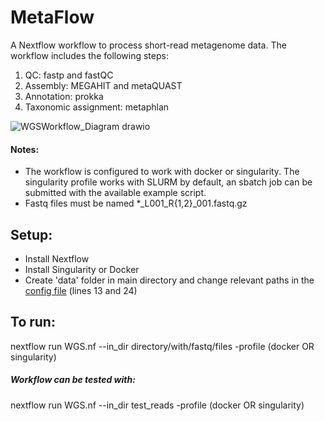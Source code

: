 # MetaFlow
A Nextflow workflow to process short-read metagenome data. The workflow includes the following steps:
1. QC: fastp and fastQC
2. Assembly: MEGAHIT and metaQUAST
3. Annotation: prokka
4. Taxonomic assignment: metaphlan


![WGSWorkflow_Diagram drawio](https://github.com/rund0wn/WGS/assets/107937921/27445b12-4f45-4232-b6f8-6fa0ea50f24b)


#### Notes:
- The workflow is configured to work with docker or singularity. The singularity profile works with SLURM by default, an sbatch job can be submitted with the available example script.
- Fastq files must be named *_L001_R{1,2}_001.fastq.gz


## Setup:
- Install Nextflow
- Install Singularity or Docker
- Create 'data' folder in main directory and change relevant paths in the [config file](nextflow.config) (lines 13 and 24)

## To run:
nextflow run WGS.nf --in_dir directory/with/fastq/files -profile (docker OR singularity)

##### Workflow can be tested with:
nextflow run WGS.nf --in_dir test_reads -profile (docker OR singularity)
